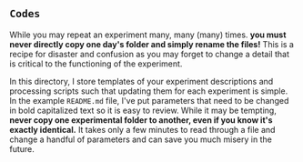 ## `Codes`
While you may repeat an experiment many, many (many) times. **you must never
directly copy one day's folder and simply rename the files!** This is a
recipe for disaster and confusion as you may forget to change a detail that
is critical to the functioning of the experiment. 

In this directory, I store templates of your experiment descriptions
and processing scripts such that updating them for each experiment is simple.
In the example `README.md` file, I've put parameters that need to be changed in
bold capitalized text so it is easy to review.  While it may be tempting, **never copy one experimental folder to another, even if you know it's exactly identical.** It takes only a few minutes to read through a file and change a handful of parameters and can save you much misery in the future. 
